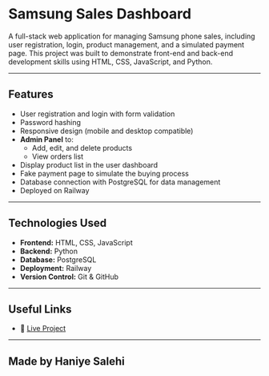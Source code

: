 # Samsung Sales Dashboard

A full-stack web application for managing Samsung phone sales, including user registration, login, product management, and a simulated payment page. This project was built to demonstrate front-end and back-end development skills using HTML, CSS, JavaScript, and Python.

---

## Features

- User registration and login with form validation
- Password hashing
- Responsive design (mobile and desktop compatible)
- **Admin Panel** to:
  - Add, edit, and delete products
  - View orders list
- Display product list in the user dashboard
- Fake payment page to simulate the buying process
- Database connection with PostgreSQL for data management
- Deployed on Railway

---

## Technologies Used

- **Frontend:** HTML, CSS, JavaScript
- **Backend:** Python
- **Database:** PostgreSQL
- **Deployment:** Railway
- **Version Control:** Git & GitHub

---

## Useful Links

- 🔗 [Live Project](http://samsung.up.railway.app)

---

## Made by Haniye Salehi
